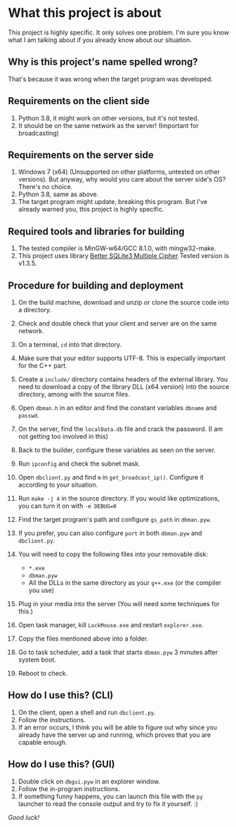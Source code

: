 # What this project is about

This project is highly specific. It only solves one problem.
I'm sure you know what I am talking about if you already know about our situation.

## Why is this project's name spelled wrong?

That's because it was wrong when the target program was developed.

## Requirements on the client side

1. Python 3.8, it might work on other versions, but it's not tested.
2. It should be on the same network as the server! (Important for broadcasting)

## Requirements on the server side

1. Windows 7 (x64) (Unsupported on other platforms, untested on other versions).
   But anyway, why would you care about the server side's OS? There's no choice.
2. Python 3.8, same as above.
3. The target program might update, breaking this program. But I've already warned
   you, this project is highly specific.

## Required tools and libraries for building

1. The tested compiler is MinGW-w64/GCC 8.1.0, with mingw32-make.
2. This project uses library [Better SQLite3 Multiple Cipher](https://github.com/utelle/SQLite3MultipleCiphers)
   Tested version is v1.3.5.

## Procedure for building and deployment

1. On the build machine, download and unzip or clone the source code into a directory.
2. Check and double check that your client and server are on the same network.
3. On a terminal, `cd` into that directory.
4. Make sure that your editor supports UTF-8. This is especially important for the C++ part.
5. Create a `include/` directory contains headers of the external library. You need to download a copy of the library
   DLL (x64 version) into the source directory, among with the source files.
6. Open `dbman.h` in an editor and find the constant variables `dbname` and `passwd`.
7. On the server, find the `localData.db` file and crack the password. (I am not getting too involved in this)
8. Back to the builder, configure these variables as seen on the server.
9. Run `ipconfig` and check the subnet mask.
10. Open `dbclient.py` and find `m` in `get_broadcast_ip()`. Configure it according to your situation.
11. Run `make -j 4` in the source directory. If you would like optimizations, you can turn it on with `-e DEBUG=0`
12. Find the target program's path and configure `gs_path` in `dbman.pyw`.
13. If you prefer, you can also configure `port` in both `dbman.pyw` and `dbclient.py`.
14. You will need to copy the following files into your removable disk:

    * `*.exe`
    * `dbman.pyw`
    * All the DLLs in the same directory as your `g++.exe` (or the compiler you use)

15. Plug in your media into the server (You will need some techniques for this.)
16. Open task manager, kill `LockMouse.exe` and restart `explorer.exe`.
17. Copy the files mentioned above into a folder.
18. Go to task scheduler, add a task that starts `dbman.pyw` 3 minutes after system boot.
19. Reboot to check.

## How do I use this? (CLI)

1. On the client, open a shell and run `dbclient.py`.
2. Follow the instructions.
3. If an error occurs, I think you will be able to figure out why since you already have the
   server up and running, which proves that you are capable enough.

## How do I use this? (GUI)

1. Double click on `dbgui.pyw` in an explorer window.
2. Follow the in-program instructions.
3. If something funny happens, you can launch this file with the `py` launcher to read the console
   output and try to fix it yourself. :)

*Good luck!*
